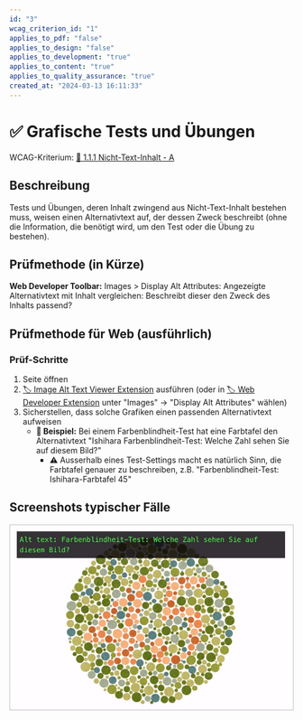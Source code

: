 ```yaml
---
id: "3"
wcag_criterion_id: "1"
applies_to_pdf: "false"
applies_to_design: "false"
applies_to_development: "true"
applies_to_content: "true"
applies_to_quality_assurance: "true"
created_at: "2024-03-13 16:11:33"
---
```


# ✅ Grafische Tests und Übungen

WCAG-Kriterium: [📜 1.1.1 Nicht-Text-Inhalt - A](..)

## Beschreibung

Tests und Übungen, deren Inhalt zwingend aus Nicht-Text-Inhalt bestehen muss, weisen einen Alternativtext auf, der dessen Zweck beschreibt (ohne die Information, die benötigt wird, um den Test oder die Übung zu bestehen).

## Prüfmethode (in Kürze)

**Web Developer Toolbar:** Images > Display Alt Attributes: Angezeigte Alternativtext mit Inhalt vergleichen: Beschreibt dieser den Zweck des Inhalts passend?

## Prüfmethode für Web (ausführlich)

### Prüf-Schritte

1. Seite öffnen
1. [🏷️ Image Alt Text Viewer Extension](/de/tags/image-alt-text-viewer-extension) ausführen (oder in [🏷️ Web Developer Extension](/de/tags/web-developer-extension) unter "Images" → "Display Alt Attributes" wählen)
1. Sicherstellen, dass solche Grafiken einen passenden Alternativtext aufweisen
    - **🙂 Beispiel:** Bei einem Farbenblindheit-Test hat eine Farbtafel den Alternativtext "Ishihara Farbenblindheit-Test: Welche Zahl sehen Sie auf diesem Bild?"
        - ⚠️ Ausserhalb eines Test-Settings macht es natürlich Sinn, die Farbtafel genauer zu beschreiben, z.B. "Farbenblindheit-Test: Ishihara-Farbtafel 45"

## Screenshots typischer Fälle

![Farbenblindheit-Test](images/farbenblindheit-test.png)
